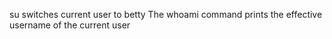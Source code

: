 su switches current user to betty
The whoami command prints the effective username of the current user
